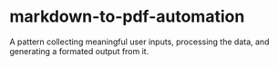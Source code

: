 # markdown-to-pdf-automation
A pattern collecting meaningful user inputs, processing the data, and generating a formated output from it.
